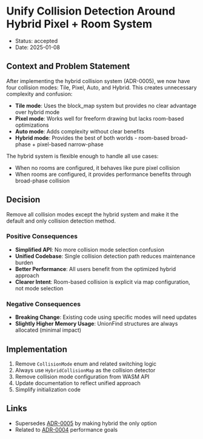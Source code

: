 # Unify Collision Detection Around Hybrid Pixel + Room System

- Status: accepted
- Date: 2025-01-08

## Context and Problem Statement

After implementing the hybrid collision system (ADR-0005), we now have four collision modes: Tile, Pixel, Auto, and Hybrid. This creates unnecessary complexity and confusion:

- **Tile mode**: Uses the block_map system but provides no clear advantage over hybrid mode
- **Pixel mode**: Works well for freeform drawing but lacks room-based optimizations
- **Auto mode**: Adds complexity without clear benefits
- **Hybrid mode**: Provides the best of both worlds - room-based broad-phase + pixel-based narrow-phase

The hybrid system is flexible enough to handle all use cases:
- When no rooms are configured, it behaves like pure pixel collision
- When rooms are configured, it provides performance benefits through broad-phase collision

## Decision

Remove all collision modes except the hybrid system and make it the default and only collision detection method.

### Positive Consequences

- **Simplified API**: No more collision mode selection confusion
- **Unified Codebase**: Single collision detection path reduces maintenance burden
- **Better Performance**: All users benefit from the optimized hybrid approach
- **Clearer Intent**: Room-based collision is explicit via map configuration, not mode selection

### Negative Consequences

- **Breaking Change**: Existing code using specific modes will need updates
- **Slightly Higher Memory Usage**: UnionFind structures are always allocated (minimal impact)

## Implementation

1. Remove `CollisionMode` enum and related switching logic
2. Always use `HybridCollisionMap` as the collision detector
3. Remove collision mode configuration from WASM API
4. Update documentation to reflect unified approach
5. Simplify initialization code

## Links

- Supersedes [ADR-0005](0005-hybrid-room-pixel-collision.md) by making hybrid the only option
- Related to [ADR-0004](0004-rust-native-collision-detection.md) performance goals